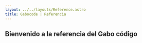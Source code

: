 ```yaml
---
layout: ../../layouts/Reference.astro
title: Gabocode | Referencia
---
```


## Bienvenido a la referencia del Gabo código
